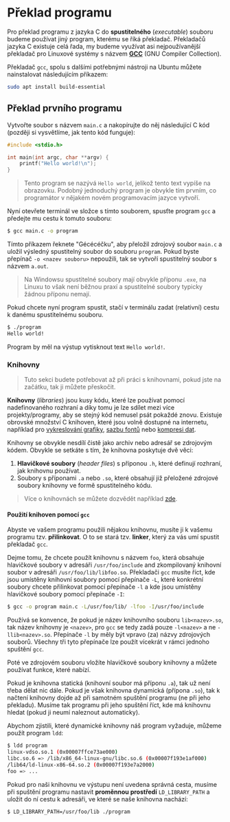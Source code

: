 # Překlad programu
Pro překlad programu z jazyka C do **spustitelného** (*executable*) souboru
budeme používat jiný program, kterému se říká překladač.
Překladačů jazyka C existuje celá řada, my budeme využívat asi nejpoužívanější překladač pro
Linuxové systémy s názvem [**GCC**](https://gcc.gnu.org/) (GNU Compiler Collection). 

Překladač `gcc`, spolu s dalšími potřebnými nástroji na Ubuntu můžete nainstalovat následujícím
příkazem:
```bash
sudo apt install build-essential
```

## Překlad prvního programu
Vytvořte soubor s názvem `main.c` a nakopírujte do něj následující C kód (později si vysvětlíme,
jak tento kód funguje):

```c
#include <stdio.h>

int main(int argc, char **argv) {
    printf("Hello world!\n");
}
```

> Tento program se nazývá `Hello world`, jelikož tento text vypíše na obrazovku.
> Podobný jednoduchý program je obvykle tím prvním, co programátor v nějakém novém programovacím
> jazyce vytvoří.

Nyní otevřete terminál ve složce s tímto souborem, spusťte program `gcc` a předejte mu cestu
k tomuto souboru:

```bash
$ gcc main.c -o program
```

Tímto příkazem řeknete "Gécécéčku", aby přeložil zdrojový soubor `main.c` a uložil výsledný spustitelný
soubor do souboru `program`. Pokud byste přepínač `-o <nazev souboru>` nepoužili, tak se vytvoří spustitelný
soubor s názvem `a.out`. 

> Na Windowsu spustitelné soubory mají obvykle příponu `.exe`, na Linuxu to však není běžnou praxí
> a spustitelné soubory typicky žádnou příponu nemají.

Pokud chcete nyní program spustit, stačí v terminálu zadat (relativní) cestu k danému spustitelnému souboru.

```bash
$ ./program
Hello world!
```
Program by měl na výstup vytisknout text `Hello world!`.

### Knihovny
> Tuto sekci budete potřebovat až při práci s knihovnami, pokud jste na začátku, tak ji můžete přeskočit.

**Knihovny** (*libraries*) jsou kusy kódu, které lze používat pomocí nadefinovaného rozhraní a díky tomu
je lze sdílet mezi více projekty/programy, aby se stejný kód nemusel psát pokaždé znovu. Existuje obrovské
množství C knihoven, které jsou volně dostupné na internetu, například pro [vykreslování grafiky](https://www.libsdl.org/),
[sazbu fontů](https://www.freetype.org/) nebo [kompresi dat](http://zlib.net/). 

Knihovny se obvykle nesdílí čistě jako archiv nebo adresář se zdrojovým kódem. Obvykle se setkáte s tím,
že knihovna poskytuje dvě věci: 

1. **Hlavičkové soubory** (*header files*) s příponou `.h`, které definují rozhraní, jak knihovnu používat.
2. Soubory s příponami `.a` nebo `.so`, které obsahují již přeložené zdrojové soubory knihovny ve formě
spustitelného kódu.

> Více o knihovnách se můžete dozvědět například [zde](https://www.itnetwork.cz/cecko/linux/cecko-a-linux-staticke-a-dynamicke-knihovny).

#### Použití knihoven pomocí `gcc`
Abyste ve vašem programu použili nějakou knihovnu, musíte ji k vašemu programu tzv. **přilinkovat**.
O to se stará tzv. **linker**, který za vás umí spustit překladač `gcc`.

Dejme tomu, že chcete použít knihovnu s názvem `foo`, která obsahuje hlavičkové soubory v adresáři
`/usr/foo/include` and zkompilovaný knihovní soubor v adresáři `/usr/foo/lib/libfoo.so`. Překladači
`gcc` musíte říct, kde jsou umístěny knihovní soubory pomocí přepínače `-L`, které konkrétní soubory chcete
přilinkovat pomocí přepínače `-l` a kde jsou umístěny hlavičkové soubory pomocí přepínače `-I`:

```bash
$ gcc -o program main.c -L/usr/foo/lib/ -lfoo -I/usr/foo/include
```

Používá se konvence, že pokud je název knihovního souboru `lib<nazev>.so`, tak název knihovny je `<nazev>`,
pro `gcc` se tedy zadá pouze `-l<nazev>` a ne `-llib<nazev>.so`. Přepínače `-l` by měly být vpravo (za)
názvy zdrojových souborů. Všechny tři tyto přepínače lze použít vícekrát v rámci jednoho spuštění `gcc`.

Poté ve zdrojovém souboru vložíte hlavičkové soubory knihovny a můžete používat funkce, které nabízí.

Pokud je knihovna statická (knihovní soubor má příponu `.a`), tak už není třeba dělat nic dále. Pokud
je však knihovna dynamická (přípona `.so`), tak k načtení knihovny dojde až při samotném spuštění programu
(ne při jeho překladu). Musíme tak programu při jeho spuštění říct, kde má knihovnu hledat (pokud ji neumí
naleznout automaticky).

Abychom zjistili, které dynamické knihovny náš program vyžaduje, můžeme použít program `ldd`:
```bash
$ ldd program
linux-vdso.so.1 (0x00007ffce73ae000)
libc.so.6 => /lib/x86_64-linux-gnu/libc.so.6 (0x00007f193e1af000)
/lib64/ld-linux-x86-64.so.2 (0x00007f193e7a2000)
foo => ...
```

Pokud pro naši knihovnu ve výstupu není uvedena správná cesta, musíme při spuštění programu nastavit
**proměnnou prostředí** `LD_LIBRARY_PATH` a uložit do ní cestu k adresáři, ve které se naše knihovna nachází:

```bash
$ LD_LIBRARY_PATH=/usr/foo/lib ./program
```
